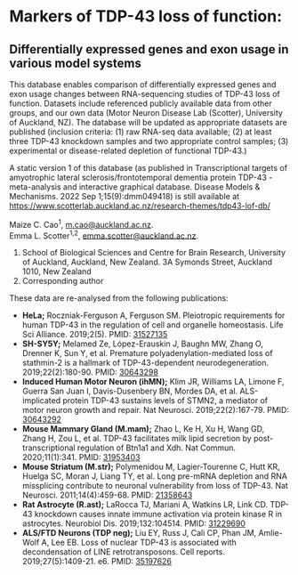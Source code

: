 # Markers of TDP-43 loss of function:
## Differentially expressed genes and exon usage in various model systems

This database enables comparison of differentially expressed genes and exon usage changes between RNA-sequencing studies of TDP-43 loss of function. Datasets include referenced publicly available data from other groups, and our own data (Motor Neuron Disease Lab (Scotter), University of Auckland, NZ). The database will be updated as appropriate datasets are published (inclusion criteria: (1) raw RNA-seq data available; (2) at least three TDP-43 knockdown samples and two appropriate control samples; (3) experimental or disease-related depletion of functional TDP-43.)

A static version 1 of this database (as published in Transcriptional targets of amyotrophic lateral sclerosis/frontotemporal dementia protein TDP-43 - meta-analysis and interactive graphical database. Disease Models & Mechanisms. 2022 Sep 1;15(9):dmm049418) is still available at <https://www.scotterlab.auckland.ac.nz/research-themes/tdp43-lof-db/>

Maize C. Cao<sup>1</sup>, <m.cao@auckland.ac.nz>.<br>
Emma L. Scotter<sup>1,2</sup>, <emma.scotter@auckland.ac.nz>.

1. School of Biological Sciences and Centre for Brain Research, University of Auckland, Auckland, New Zealand. 3A Symonds Street, Auckland 1010, New Zealand
2. Corresponding author

These data are re-analysed from the following publications:
- **HeLa;** Roczniak-Ferguson A, Ferguson SM. Pleiotropic requirements for human TDP-43 in the regulation of cell and organelle homeostasis. Life Sci Alliance. 2019;2(5). PMID: [31527135](https://www.ncbi.nlm.nih.gov/pubmed/31527135)
- **SH-SY5Y;** Melamed Ze, López-Erauskin J, Baughn MW, Zhang O, Drenner K, Sun Y, et al. Premature polyadenylation-mediated loss of stathmin-2 is a hallmark of TDP-43-dependent neurodegeneration. 2019;22(2):180-90. PMID: [30643298](https://www.ncbi.nlm.nih.gov/pubmed/30643298)
- **Induced Human Motor Neuron (ihMN);** Klim JR, Williams LA, Limone F, Guerra San Juan I, Davis-Dusenbery BN, Mordes DA, et al. ALS-implicated protein TDP-43 sustains levels of STMN2, a mediator of motor neuron growth and repair. Nat Neurosci. 2019;22(2):167-79. PMID: [30643292](https://www.ncbi.nlm.nih.gov/pubmed/30643292)
- **Mouse Mammary Gland (M.mam);** Zhao L, Ke H, Xu H, Wang GD, Zhang H, Zou L, et al. TDP-43 facilitates milk lipid secretion by post-transcriptional regulation of Btn1a1 and Xdh. Nat Commun. 2020;11(1):341. PMID: [31953403](https://www.ncbi.nlm.nih.gov/pubmed/31953403)
- **Mouse Striatum (M.str);** Polymenidou M, Lagier-Tourenne C, Hutt KR, Huelga SC, Moran J, Liang TY, et al. Long pre-mRNA depletion and RNA missplicing contribute to neuronal vulnerability from loss of TDP-43. Nat Neurosci. 2011;14(4):459-68. PMID: [21358643](https://www.ncbi.nlm.nih.gov/pubmed/21358643)
- **Rat Astrocyte (R.ast);** LaRocca TJ, Mariani A, Watkins LR, Link CD. TDP-43 knockdown causes innate immune activation via protein kinase R in astrocytes. Neurobiol Dis. 2019;132:104514. PMID: [31229690](https://www.ncbi.nlm.nih.gov/pubmed/31229690)
- **ALS/FTD Neurons (TDP neg);** Liu EY, Russ J, Cali CP, Phan JM, Amlie-Wolf A, Lee EB. Loss of nuclear TDP-43 is associated with decondensation of LINE retrotransposons. Cell reports. 2019;27(5):1409-21. e6. PMID: [35197626](https://www.ncbi.nlm.nih.gov/pubmed/35197626)